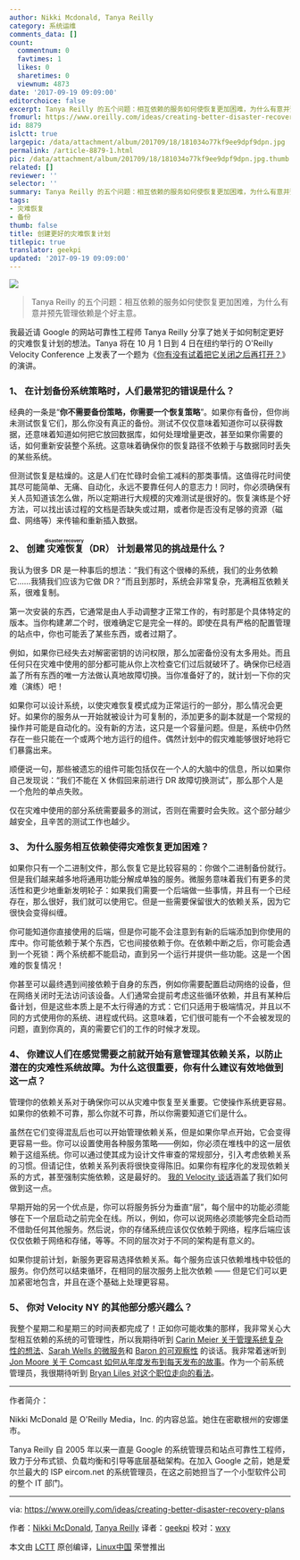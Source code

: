 ```yaml
---
author: Nikki Mcdonald, Tanya Reilly
category: 系统运维
comments_data: []
count:
  commentnum: 0
  favtimes: 1
  likes: 0
  sharetimes: 0
  viewnum: 4873
date: '2017-09-19 09:09:00'
editorchoice: false
excerpt: Tanya Reilly 的五个问题：相互依赖的服务如何使恢复更加困难，为什么有意并预先管理依赖是个好主意。
fromurl: https://www.oreilly.com/ideas/creating-better-disaster-recovery-plans
id: 8879
islctt: true
largepic: /data/attachment/album/201709/18/181034o77kf9ee9dpf9dpn.jpg
permalink: /article-8879-1.html
pic: /data/attachment/album/201709/18/181034o77kf9ee9dpf9dpn.jpg.thumb.jpg
related: []
reviewer: ''
selector: ''
summary: Tanya Reilly 的五个问题：相互依赖的服务如何使恢复更加困难，为什么有意并预先管理依赖是个好主意。
tags:
- 灾难恢复
- 备份
thumb: false
title: 创建更好的灾难恢复计划
titlepic: true
translator: geekpi
updated: '2017-09-19 09:09:00'
---
```


![](/data/attachment/album/201709/18/181034o77kf9ee9dpf9dpn.jpg)



> 
> Tanya Reilly 的五个问题：相互依赖的服务如何使恢复更加困难，为什么有意并预先管理依赖是个好主意。
> 
> 
> 


我最近请 Google 的网站可靠性工程师 Tanya Reilly 分享了她关于如何制定更好的灾难恢复计划的想法。Tanya 将在 10 月 1 日到 4 日在纽约举行的 O'Reilly Velocity Conference 上发表了一个题为《[你有没有试着把它关闭之后再打开？](https://conferences.oreilly.com/velocity/vl-ny/public/schedule/detail/61400?intcmp=il-webops-confreg-reg-vlny17_new_site_creating_better_disaster_recovery_plans_body_text_cta)》的演讲。


### 1、 在计划备份系统策略时，人们最常犯的错误是什么？


经典的一条是“**你不需要备份策略，你需要一个恢复策略**”。如果你有备份，但你尚未测试恢复它们，那么你没有真正的备份。测试不仅仅意味着知道你可以获得数据，还意味着知道如何把它放回数据库，如何处理增量更改，甚至如果你需要的话，如何重新安装整个系统。这意味着确保你的恢复路径不依赖于与数据同时丢失的某些系统。


但测试恢复是枯燥的。这是人们在忙碌时会偷工减料的那类事情。这值得花时间使其尽可能简单、无痛、自动化，永远不要靠任何人的意志力！同时，你必须确保有关人员知道该怎么做，所以定期进行大规模的灾难测试是很好的。恢复演练是个好方法，可以找出该过程的文档是否缺失或过期，或者你是否没有足够的资源（磁盘、网络等）来传输和重新插入数据。


### 2、 创建<ruby> 灾难恢复 <rt>  disaster recovery </rt></ruby> （DR） 计划最常见的挑战是什么？


我认为很多 DR 是一种事后的想法：“我们有这个很棒的系统，我们的业务依赖它……我猜我们应该为它做 DR？”而且到那时，系统会非常复杂，充满相互依赖关系，很难复制。


第一次安装的东西，它通常是由人手动调整才正常工作的，有时那是个具体特定的版本。当你构建*第二*个时，很难确定它是完全一样的。即使在具有严格的配置管理的站点中，你也可能丢了某些东西，或者过期了。


例如，如果你已经失去对解密密钥的访问权限，那么加密备份没有太多用处。而且任何只在灾难中使用的部分都可能从你上次检查它们过后就破环了。确保你已经涵盖了所有东西的唯一方法做认真地故障切换。当你准备好了的，就计划一下你的灾难（演练）吧！


如果你可以设计系统，以使灾难恢复模式成为正常运行的一部分，那么情况会更好。如果你的服务从一开始就被设计为可复制的，添加更多的副本就是一个常规的操作并可能是自动化的。没有新的方法，这只是一个容量问题。但是，系统中仍然存在一些只能在一个或两个地方运行的组件。偶然计划中的假灾难能够很好地将它们暴露出来。


顺便说一句，那些被遗忘的组件可能包括仅在一个人的大脑中的信息，所以如果你自己发现说：“我们不能在 X 休假回来前进行 DR 故障切换测试”，那么那个人是一个危险的单点失败。


仅在灾难中使用的部分系统需要最多的测试，否则在需要时会失败。这个部分越少越安全，且辛苦的测试工作也越少。


### 3、 为什么服务相互依赖使得灾难恢复更加困难？


如果你只有一个二进制文件，那么恢复它是比较容易的：你做个二进制备份就行。但是我们越来越多地将通用功能分解成单独的服务。微服务意味着我们有更多的灵活性和更少地重新发明轮子：如果我们需要一个后端做一些事情，并且有一个已经存在，那么很好，我们就可以使用它。但是一些需要保留很大的依赖关系，因为它很快会变得纠缠。


你可能知道你直接使用的后端，但是你可能不会注意到有新的后端添加到你使用的库中。你可能依赖于某个东西，它也间接依赖于你。在依赖中断之后，你可能会遇到一个死锁：两个系统都不能启动，直到另一个运行并提供一些功能。这是一个困难的恢复情况！


你甚至可以最终遇到间接依赖于自身的东西，例如你需要配置启动网络的设备，但在网络关闭时无法访问该设备。人们通常会提前考虑这些循环依赖，并且有某种后备计划，但是这些本质上是不太行得通的方式：它们只适用于极端情况，并且以不同的方式使用你的系统、进程或代码。这意味着，它们很可能有一个不会被发现的问题，直到你真的，真的需要它们的工作的时候才发现。


### 4、 你建议人们在感觉需要之前就开始有意管理其依赖关系，以防止潜在的灾难性系统故障。为什么这很重要，你有什么建议有效地做到这一点？


管理你的依赖关系对于确保你可以从灾难中恢复至关重要。它使操作系统更容易。如果你的依赖不可靠，那么你就不可靠，所以你需要知道它们是什么。


虽然在它们变得混乱后也可以开始管理依赖关系，但是如果你早点开始，它会变得更容易一些。你可以设置使用各种服务策略——例如，你必须在堆栈中的这一层依赖于这组系统。你可以通过使其成为设计文件审查的常规部分，引入考虑依赖关系的习惯。但请记住，依赖关系列表将很快变得陈旧。如果你有程序化的发现依赖关系的方式，甚至强制实施依赖，这是最好的。 [我的 Velocity 谈话](https://conferences.oreilly.com/velocity/vl-ny/public/schedule/detail/61400?intcmp=il-webops-confreg-reg-vlny17_new_site_creating_better_disaster_recovery_plans_body_text_cta)涵盖了我们如何做到这一点。


早期开始的另一个优点是，你可以将服务拆分为垂直“层”，每个层中的功能必须能够在下一个层启动之前完全在线。所以，例如，你可以说网络必须能够完全启动而不借助任何其他服务。然后说，你的存储系统应该仅仅依赖于网络，程序后端应该仅仅依赖于网络和存储，等等。不同的层次对于不同的架构是有意义的。


如果你提前计划，新服务更容易选择依赖关系。每个服务应该只依赖堆栈中较低的服务。你仍然可以结束循环，在相同的层次服务上批次依赖 —— 但是它们可以更加紧密地包含，并且在逐个基础上处理更容易。


### 5、 你对 Velocity NY 的其他部分感兴趣么？


我整个星期二和星期三的时间表都完成了！正如你可能收集的那样，我非常关心大型相互依赖的系统的可管理性，所以我期待听到 [Carin Meier 关于管理系统复杂性的想法](https://conferences.oreilly.com/velocity/vl-ny/public/schedule/detail/62779?intcmp=il-webops-confreg-reg-vlny17_new_site_creating_better_disaster_recovery_plans_body_text_cta)、[Sarah Wells 的微服务](https://conferences.oreilly.com/velocity/vl-ny/public/schedule/detail/61597?intcmp=il-webops-confreg-reg-vlny17_new_site_creating_better_disaster_recovery_plans_body_text_cta)和 [Baron 的可观察性](https://conferences.oreilly.com/velocity/vl-ny/public/schedule/detail/61630?intcmp=il-webops-confreg-reg-vlny17_new_site_creating_better_disaster_recovery_plans_body_text_cta) 的谈话。我非常着迷听到 [Jon Moore 关于 Comcast 如何从年度发布到每天发布的故事](https://conferences.oreilly.com/velocity/vl-ny/public/schedule/detail/62733?intcmp=il-webops-confreg-reg-vlny17_new_site_creating_better_disaster_recovery_plans_body_text_cta)。作为一个前系统管理员，我很期待听到 [Bryan Liles 对这个职位走向的看法](https://conferences.oreilly.com/velocity/vl-ny/public/schedule/detail/62893?intcmp=il-webops-confreg-reg-vlny17_new_site_creating_better_disaster_recovery_plans_body_text_cta)。




---


作者简介：


Nikki McDonald 是 O'Reilly Media，Inc. 的内容总监。她住在密歇根州的安娜堡市。


Tanya Reilly 自 2005 年以来一直是 Google 的系统管理员和站点可靠性工程师，致力于分布式锁、负载均衡和引导等底层基础架构。在加入 Google 之前，她是爱尔兰最大的 ISP eircom.net 的系统管理员，在这之前她担当了一个小型软件公司的整个 IT 部门。




---


via: <https://www.oreilly.com/ideas/creating-better-disaster-recovery-plans>


作者：[Nikki McDonald](https://www.oreilly.com/people/nikki-mcdonald), [Tanya Reilly](https://www.oreilly.com/people/5c97a-tanya-reilly) 译者：[geekpi](https://github.com/geekpi) 校对：[wxy](https://github.com/wxy)


本文由 [LCTT](https://github.com/LCTT/TranslateProject) 原创编译，[Linux中国](https://linux.cn/) 荣誉推出